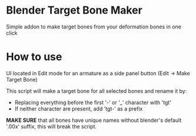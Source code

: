 # Blender Target Bone Maker
Simple addon to make target bones from your deformation bones in one click

# How to use
UI located in Edit mode for an armature as a side panel button (Edit -> Make Target Bone)

This script will make a target bone for all selected bones and rename it by:
* Replacing everything before the first '-' or '_' character with 'tgt'
* If neither character are present, add 'tgt-' as a prefix

**MAKE SURE** that all bones have unique names without blender's default '.00x' suffix, this will break the script. 
